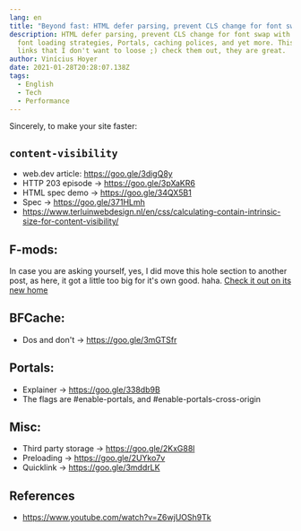 ```yaml
---
lang: en
title: "Beyond fast: HTML defer parsing, prevent CLS change for font swap and more"
description: HTML defer parsing, prevent CLS change for font swap with f-mods
  font loading strategies, Portals, caching polices, and yet more. This are more
  links that I don't want to loose ;) check them out, they are great.
author: Vinícius Hoyer
date: 2021-01-28T20:28:07.138Z
tags:
  - English
  - Tech
  - Performance
---
```

Sincerely, to make your site faster:

## `content-visibility`

- web.dev article: <https://goo.gle/3digQ8y>
- HTTP 203 episode → <https://goo.gle/3pXaKR6>
- HTML spec demo → <https://goo.gle/34QX5B1>
- Spec → <https://goo.gle/371HLmh>
- <https://www.terluinwebdesign.nl/en/css/calculating-contain-intrinsic-size-for-content-visibility/>

## F-mods:

In case you are asking yourself, yes, I did move this hole section to another post, as here, it got a little too big for it's own good. haha. [Check it out on its new home](/posts/prevent-cls-for-font-swap-with-f-mods/)

## BFCache:

- Dos and don't → <https://goo.gle/3mGTSfr>

## Portals:

- Explainer → <https://goo.gle/338db9B>
- The flags are #enable-portals, and #enable-portals-cross-origin

## Misc:

- Third party storage → <https://goo.gle/2KxG88l>
- Preloading → <https://goo.gle/2UYko7v>
- Quicklink → <https://goo.gle/3mddrLK>

## References
- <https://www.youtube.com/watch?v=Z6wjUOSh9Tk>
